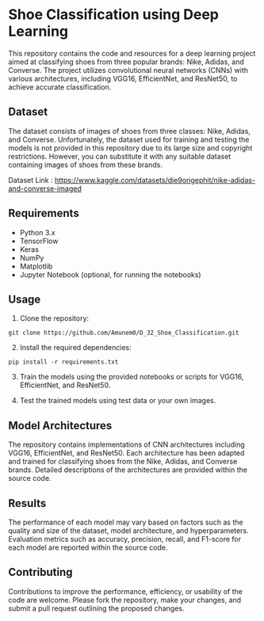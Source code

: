 # Shoe Classification using Deep Learning

This repository contains the code and resources for a deep learning project aimed at classifying shoes from three popular brands: Nike, Adidas, and Converse. The project utilizes convolutional neural networks (CNNs) with various architectures, including VGG16, EfficientNet, and ResNet50, to achieve accurate classification.

## Dataset
The dataset consists of images of shoes from three classes: Nike, Adidas, and Converse. Unfortunately, the dataset used for training and testing the models is not provided in this repository due to its large size and copyright restrictions. However, you can substitute it with any suitable dataset containing images of shoes from these brands.

Dataset Link : https://www.kaggle.com/datasets/die9origephit/nike-adidas-and-converse-imaged

## Requirements
- Python 3.x
- TensorFlow
- Keras
- NumPy
- Matplotlib
- Jupyter Notebook (optional, for running the notebooks)

## Usage
1. Clone the repository:

```
git clone https://github.com/Amunem0/D_32_Shoe_Classification.git
```

2. Install the required dependencies:

```
pip install -r requirements.txt
```


3. Train the models using the provided notebooks or scripts for VGG16, EfficientNet, and ResNet50.

4. Test the trained models using test data or your own images.

## Model Architectures
The repository contains implementations of CNN architectures including VGG16, EfficientNet, and ResNet50. Each architecture has been adapted and trained for classifying shoes from the Nike, Adidas, and Converse brands. Detailed descriptions of the architectures are provided within the source code.

## Results
The performance of each model may vary based on factors such as the quality and size of the dataset, model architecture, and hyperparameters. Evaluation metrics such as accuracy, precision, recall, and F1-score for each model are reported within the source code.

## Contributing
Contributions to improve the performance, efficiency, or usability of the code are welcome. Please fork the repository, make your changes, and submit a pull request outlining the proposed changes.
